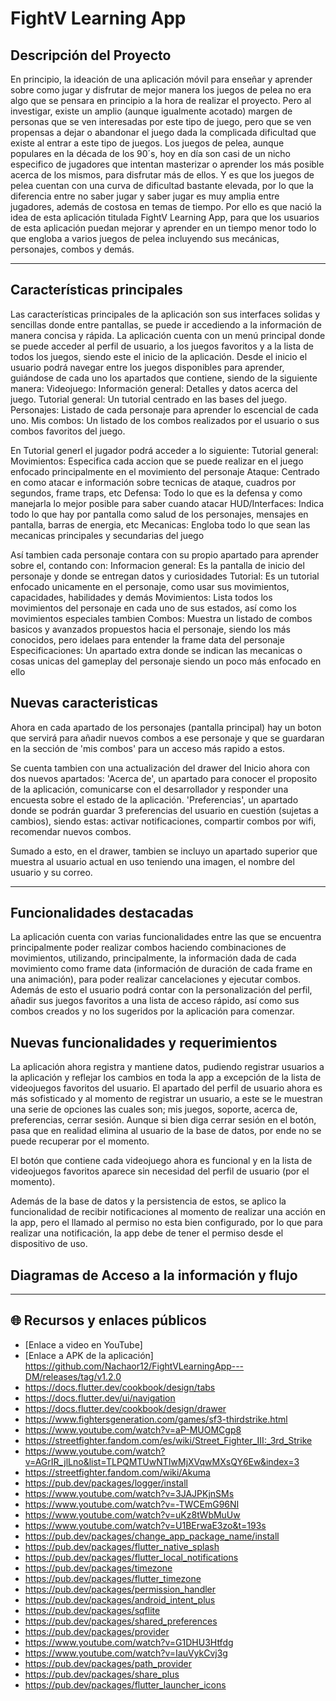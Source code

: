 # FightV Learning App

## Descripción del Proyecto

En principio, la ideación de una aplicación móvil para enseñar y aprender sobre como jugar y disfrutar de mejor manera los juegos de pelea no era algo que se pensara en principio a la hora de realizar el proyecto. Pero al investigar, existe un amplio (aunque igualmente acotado) margen de personas que se ven interesadas por este tipo de juego, pero que se ven propensas a dejar o abandonar el juego dada la complicada dificultad que existe al entrar a este tipo de juegos.
Los juegos de pelea, aunque populares en la década de los 90´s, hoy en día son casi de un nicho especifico de jugadores que intentan masterizar o aprender los más posible acerca de los mismos, para disfrutar más de ellos.
Y es que los juegos de pelea cuentan con una curva de dificultad bastante elevada, por lo que la diferencia entre no saber jugar y saber jugar es muy amplia entre jugadores, además de costosa en temas de tiempo.
Por ello es que nació la idea de esta aplicación titulada FightV Learning App, para que los usuarios de esta aplicación puedan mejorar y aprender en un tiempo menor todo lo que engloba a varios juegos de pelea incluyendo sus mecánicas, personajes, combos y demás.

---

## Características principales

Las características principales de la aplicación son sus interfaces solidas y sencillas donde entre pantallas, se puede ir accediendo a la información de manera concisa y rápida.
La aplicación cuenta con un menú principal donde se puede acceder al perfil de usuario, a los juegos favoritos y a la lista de todos los juegos, siendo este el inicio de la aplicación.
Desde el inicio el usuario podrá navegar entre los juegos disponibles para aprender, guiándose de cada uno los apartados que contiene, siendo de la siguiente manera:
Videojuego: 
    Información general: Detalles y datos acerca del juego.
    Tutorial general: Un tutorial centrado en las bases del juego.
    Personajes: Listado de cada personaje para aprender lo escencial de cada uno.
    Mis combos: Un listado de los combos realizados por el usuario o sus combos favoritos del juego.

En Tutorial generl el jugador podrá acceder a lo siguiente:
Tutorial general: 
    Movimientos: Especifica cada accion que se puede realizar en el juego enfocado principalmente en el movimiento del personaje
    Ataque: Centrado en como atacar e información sobre tecnicas de ataque, cuadros por segundos, frame traps, etc
    Defensa: Todo lo que es la defensa y como manejarla lo mejor posible para saber cuando atacar
    HUD/Interfaces: Indica todo lo que hay por pantalla como salud de los personajes, mensajes en pantalla, barras de energia, etc
    Mecanicas: Engloba todo lo que sean las mecanicas principales y secundarias del juego

Así tambien cada personaje contara con su propio apartado para aprender sobre el, contando con:
    Informacion general: Es la pantalla de inicio del personaje y donde se entregan datos y curiosidades
    Tutorial: Es un tutorial enfocado unicamente en el personaje, como usar sus movimientos, capacidades, habilidades y demás
    Movimientos: Lista todos los movimientos del personaje en cada uno de sus estados, así como los movimientos especiales tambien
    Combos: Muestra un listado de combos basicos y avanzados propuestos hacia el personaje, siendo los más conocidos, pero idelaes para entender la frame data del personaje
    Especificaciones: Un apartado extra donde se indican las mecanicas o cosas unicas del gameplay del personaje siendo un poco más enfocado en ello

## Nuevas caracteristicas

Ahora en cada apartado de los personajes (pantalla principal) hay un boton que servirá para añadir nuevos combos a ese personaje y que se guardaran en la sección de 'mis combos' para un acceso más rapido a estos.

Se cuenta tambien con una actualización del drawer del Inicio ahora con dos nuevos apartados: 'Acerca de', un apartado para conocer el proposito de la aplicación, comunicarse con el desarrollador y responder una encuesta sobre el estado de la aplicación. 'Preferencias', un apartado donde se podrán guardar 3 preferencias del usuario en cuestión (sujetas a cambios), siendo estas: activar notificaciones, compartir combos por wifi, recomendar nuevos combos.

Sumado a esto, en el drawer, tambien se incluyo un apartado superior que muestra al usuario actual en uso teniendo una imagen, el nombre del usuario y su correo.

---

## Funcionalidades destacadas

La aplicación cuenta con varias funcionalidades entre las que se encuentra principalmente poder realizar combos haciendo combinaciones de movimientos, utilizando, principalmente, la información dada de cada movimiento como frame data (información de duración de cada frame en una animación), para poder realizar cancelaciones y ejecutar combos.
Además de esto el usuario podrá contar con la personalización del perfil, añadir sus juegos favoritos a una lista de acceso rápido, así como sus combos creados y no los sugeridos por la aplicación para comenzar. 

## Nuevas funcionalidades y requerimientos

La aplicación ahora registra y mantiene datos, pudiendo registrar usuarios a la aplicación y reflejar los cambios en toda la app a excepción de la lista de videojuegos favoritos del usuario.
El apartado del perfil de usuario ahora es más sofisticado y al momento de registrar un usuario, a este se le muestran una serie de opciones las cuales son; mis juegos, soporte, acerca de, preferencias, cerrar sesión. Aunque si bien diga cerrar sesión en el botón, pasa que en realidad elimina al usuario de la base de datos, por ende no se puede recuperar por el momento.

El botón que contiene cada videojuego ahora es funcional y en la lista de videojuegos favoritos aparece sin necesidad del perfil de usuario (por el momento).

Además de la base de datos y la persistencia de estos, se aplico la funcionalidad de recibir notificaciones al momento de realizar una acción en la app, pero el llamado al permiso no esta bien configurado, por lo que para realizar una notificación, la app debe de tener el permiso desde el dispositivo de uso.

## Diagramas de Acceso a la información y flujo 



---

## 🌐 Recursos y enlaces públicos
- [Enlace a video en YouTube] 
- [Enlace a APK de la aplicación] https://github.com/Nachaor12/FightVLearningApp---DM/releases/tag/v1.2.0
- https://docs.flutter.dev/cookbook/design/tabs 
- https://docs.flutter.dev/ui/navigation 
- https://docs.flutter.dev/cookbook/design/drawer
- https://www.fightersgeneration.com/games/sf3-thirdstrike.html 
- https://www.youtube.com/watch?v=aP-MUOMCgp8 
- https://streetfighter.fandom.com/es/wiki/Street_Fighter_III:_3rd_Strike 
- https://www.youtube.com/watch?v=AGrIR_jlLno&list=TLPQMTUwNTIwMjXVqwMXsQY6Ew&index=3
- https://streetfighter.fandom.com/wiki/Akuma 
- https://pub.dev/packages/logger/install
- https://www.youtube.com/watch?v=3JAJPKjnSMs
- https://www.youtube.com/watch?v=-TWCEmG96NI
- https://www.youtube.com/watch?v=uKz8tWbMuUw
- https://www.youtube.com/watch?v=U1BErwaE3zo&t=193s
- https://pub.dev/packages/change_app_package_name/install
- https://pub.dev/packages/flutter_native_splash
- https://pub.dev/packages/flutter_local_notifications
- https://pub.dev/packages/timezone
- https://pub.dev/packages/flutter_timezone
- https://pub.dev/packages/permission_handler
- https://pub.dev/packages/android_intent_plus
- https://pub.dev/packages/sqflite
- https://pub.dev/packages/shared_preferences
- https://pub.dev/packages/provider
- https://www.youtube.com/watch?v=G1DHU3Htfdg
- https://www.youtube.com/watch?v=IauVykCvj3g
- https://pub.dev/packages/path_provider
- https://pub.dev/packages/share_plus
- https://pub.dev/packages/flutter_launcher_icons

